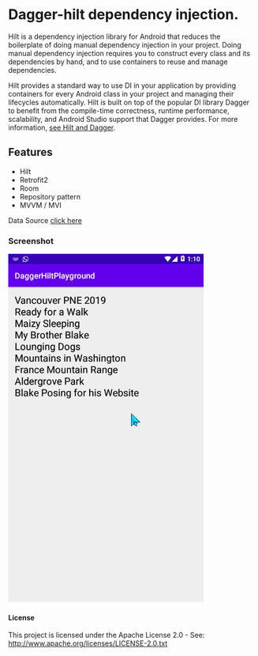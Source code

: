 # Dagger-hilt dependency injection.

Hilt is a dependency injection library for Android that reduces the boilerplate of doing manual dependency injection in your project. 
Doing manual dependency injection requires you to construct every class and its dependencies by hand, and to use containers to reuse and manage dependencies.

Hilt provides a standard way to use DI in your application by providing containers for every Android class in your project and managing their lifecycles automatically. 
Hilt is built on top of the popular DI library Dagger to benefit from the compile-time correctness, runtime performance, scalability, and Android Studio support that Dagger provides. For more information, [see Hilt and Dagger](https://developer.android.com/training/dependency-injection/hilt-android#hilt-and-dagger).

## Features 
- Hilt
- Retrofit2
- Room
- Repository pattern
- MVVM / MVI

Data Source [click here](https://open-api.xyz/) 

### Screenshot 

![MainActivity](image/screenshot1.png)






#### License
This project is licensed under the Apache License 2.0 - See: http://www.apache.org/licenses/LICENSE-2.0.txt